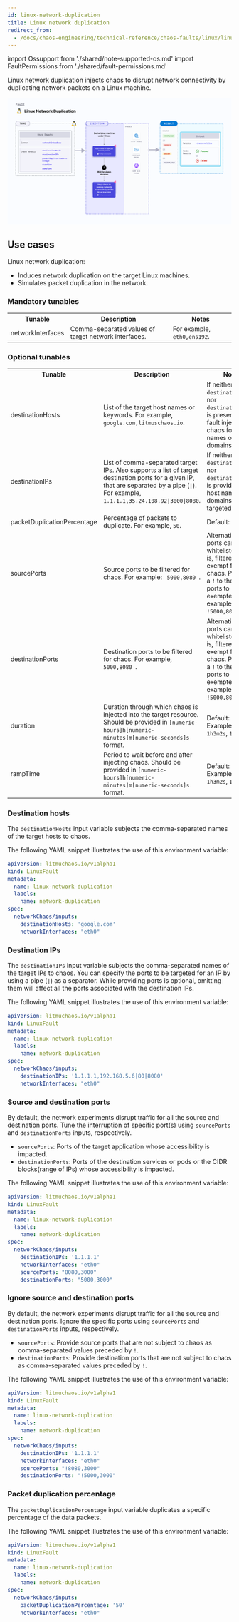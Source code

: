```yaml
---
id: linux-network-duplication
title: Linux network duplication
redirect_from:
  - /docs/chaos-engineering/technical-reference/chaos-faults/linux/linux-network-duplication
---
```


import Ossupport from './shared/note-supported-os.md'
import FaultPermissions from './shared/fault-permissions.md'


Linux network duplication injects chaos to disrupt network connectivity by duplicating network packets on a Linux machine.

![Linux network duplication](./static/images/linux-network-duplication.png)

## Use cases
Linux network duplication:
- Induces network duplication on the target Linux machines.
- Simulates packet duplication in the network.

<Ossupport />

<FaultPermissions />

### Mandatory tunables
<table>
  <tr>
    <th> Tunable </th>
    <th> Description </th>
    <th> Notes </th>
  </tr>
  <tr>
    <td> networkInterfaces </td>
    <td> Comma-separated values of target network interfaces. </td>
    <td> For example, <code>eth0,ens192</code>. </td>
  </tr>
</table>

### Optional tunables
<table>
  <tr>
    <th> Tunable </th>
    <th> Description </th>
    <th> Notes </th>
  </tr>
    <tr>
    <td> destinationHosts </td>
    <td> List of the target host names or keywords. For example, <code>google.com,litmuschaos.io</code>. </td>
    <td> If neither <code>destinationHosts</code> nor <code> destinationIPs</code> is present, the fault injects chaos for all host names or domains. </td>
  </tr>
  <tr>
    <td> destinationIPs </td>
    <td> List of comma-separated target IPs. Also supports a list of target destination ports for a given IP, that are separated by a pipe (<code>|</code>). For example, <code>1.1.1.1,35.24.108.92|3000|8080</code>. </td>
    <td> If neither <code>destinationHosts</code> nor <code> destinationIPs</code> is provided, all host names or domains are targeted. </td>
  </tr>
  <tr>
    <td> packetDuplicationPercentage </td>
    <td> Percentage of packets to duplicate. For example, <code>50</code>. </td>
    <td> Default: 100% </td>
  </tr>
  <tr>
    <td> sourcePorts </td>
    <td> Source ports to be filtered for chaos. For example: <code> 5000,8080 </code>. </td>
    <td> Alternatively, the ports can be whitelisted, that is, filtered to be exempt from chaos. Prepend a <code>!</code> to the list of ports to be exempted. For example, <code> !5000,8080 </code>. </td>
  </tr>
  <tr>
    <td> destinationPorts </td>
    <td> Destination ports to be filtered for chaos. For example, <code> 5000,8080 </code>. </td>
    <td> Alternatively, the ports can be whitelisted, that is, filtered to be exempt from chaos. Prepend a <code>!</code> to the list of ports to be exempted. For example, <code> !5000,8080 </code>. </td>
  </tr>
  <tr>
    <td> duration </td>
    <td> Duration through which chaos is injected into the target resource. Should be provided in <code>[numeric-hours]h[numeric-minutes]m[numeric-seconds]s</code> format. </td>
    <td> Default: <code>30s</code>. Examples: <code>1m25s</code>, <code>1h3m2s</code>, <code>1h3s</code> </td>
  </tr>
  <tr>
    <td> rampTime </td>
    <td> Period to wait before and after injecting chaos. Should be provided in <code>[numeric-hours]h[numeric-minutes]m[numeric-seconds]s</code> format. </td>
    <td> Default: <code>0s</code>. Examples: <code>1m25s</code>, <code>1h3m2s</code>, <code>1h3s</code> </td>
  </tr>
</table>

### Destination hosts

The `destinationHosts` input variable subjects the comma-separated names of the target hosts to chaos.

The following YAML snippet illustrates the use of this environment variable:

[embedmd]:# (./static/manifests/linux-network-duplication/destination-hosts.yaml yaml)
```yaml
apiVersion: litmuchaos.io/v1alpha1
kind: LinuxFault
metadata:
  name: linux-network-duplication
  labels:
    name: network-duplication
spec:
  networkChaos/inputs:
    destinationHosts: 'google.com'
    networkInterfaces: "eth0"
```

### Destination IPs

The `destinationIPs` input variable subjects the comma-separated names of the target IPs to chaos. You can specify the ports to be targeted for an IP by using a pipe (`|`) as a separator. While providing ports is optional, omitting them will affect all the ports associated with the destination IPs.

The following YAML snippet illustrates the use of this environment variable:

[embedmd]:# (./static/manifests/linux-network-duplication/destination-ips.yaml yaml)
```yaml
apiVersion: litmuchaos.io/v1alpha1
kind: LinuxFault
metadata:
  name: linux-network-duplication
  labels:
    name: network-duplication
spec:
  networkChaos/inputs:
    destinationIPs: '1.1.1.1,192.168.5.6|80|8080'
    networkInterfaces: "eth0"
```

### Source and destination ports

By default, the network experiments disrupt traffic for all the source and destination ports. Tune the interruption of specific port(s) using `sourcePorts` and `destinationPorts` inputs, respectively.

- `sourcePorts`: Ports of the target application whose accessibility is impacted.
- `destinationPorts`: Ports of the destination services or pods or the CIDR blocks(range of IPs) whose accessibility is impacted.

The following YAML snippet illustrates the use of this environment variable:

[embedmd]:# (./static/manifests/linux-network-duplication/source-and-destination-ports.yaml yaml)
```yaml
apiVersion: litmuchaos.io/v1alpha1
kind: LinuxFault
metadata:
  name: linux-network-duplication
  labels:
    name: network-duplication
spec:
  networkChaos/inputs:
    destinationIPs: '1.1.1.1'
    networkInterfaces: "eth0"
    sourcePorts: "8080,3000"
    destinationPorts: "5000,3000"
```

### Ignore source and destination ports

By default, the network experiments disrupt traffic for all the source and destination ports. Ignore the specific ports using `sourcePorts` and `destinationPorts` inputs, respectively.

- `sourcePorts`: Provide source ports that are not subject to chaos as comma-separated values preceded by `!`.
- `destinationPorts`: Provide destination ports that are not subject to chaos as comma-separated values preceded by `!`.

The following YAML snippet illustrates the use of this environment variable:

[embedmd]:# (./static/manifests/linux-network-duplication/ignore-source-and-destination-ports.yaml yaml)
```yaml
apiVersion: litmuchaos.io/v1alpha1
kind: LinuxFault
metadata:
  name: linux-network-duplication
  labels:
    name: network-duplication
spec:
  networkChaos/inputs:
    destinationIPs: '1.1.1.1'
    networkInterfaces: "eth0"
    sourcePorts: "!8080,3000"
    destinationPorts: "!5000,3000"
```

### Packet duplication percentage

The `packetDuplicationPercentage` input variable duplicates a specific percentage of the data packets.

The following YAML snippet illustrates the use of this environment variable:

[embedmd]:# (./static/manifests/linux-network-duplication/packet-duplication-percentage.yaml yaml)
```yaml
apiVersion: litmuchaos.io/v1alpha1
kind: LinuxFault
metadata:
  name: linux-network-duplication
  labels:
    name: network-duplication
spec:
  networkChaos/inputs:
    packetDuplicationPercentage: '50'
    networkInterfaces: "eth0"
```